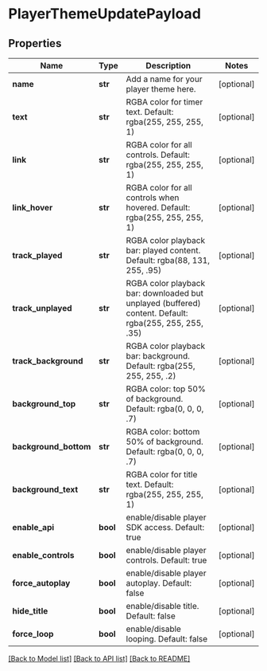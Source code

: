 # PlayerThemeUpdatePayload

## Properties
Name | Type | Description | Notes
------------ | ------------- | ------------- | -------------
**name** | **str** | Add a name for your player theme here. | [optional] 
**text** | **str** | RGBA color for timer text. Default: rgba(255, 255, 255, 1) | [optional] 
**link** | **str** | RGBA color for all controls. Default: rgba(255, 255, 255, 1) | [optional] 
**link_hover** | **str** | RGBA color for all controls when hovered. Default: rgba(255, 255, 255, 1) | [optional] 
**track_played** | **str** | RGBA color playback bar: played content. Default: rgba(88, 131, 255, .95) | [optional] 
**track_unplayed** | **str** | RGBA color playback bar: downloaded but unplayed (buffered) content. Default: rgba(255, 255, 255, .35) | [optional] 
**track_background** | **str** | RGBA color playback bar: background. Default: rgba(255, 255, 255, .2) | [optional] 
**background_top** | **str** | RGBA color: top 50% of background. Default: rgba(0, 0, 0, .7) | [optional] 
**background_bottom** | **str** | RGBA color: bottom 50% of background. Default: rgba(0, 0, 0, .7) | [optional] 
**background_text** | **str** | RGBA color for title text. Default: rgba(255, 255, 255, 1) | [optional] 
**enable_api** | **bool** | enable/disable player SDK access. Default: true | [optional] 
**enable_controls** | **bool** | enable/disable player controls. Default: true | [optional] 
**force_autoplay** | **bool** | enable/disable player autoplay. Default: false | [optional] 
**hide_title** | **bool** | enable/disable title. Default: false | [optional] 
**force_loop** | **bool** | enable/disable looping. Default: false | [optional] 

[[Back to Model list]](../README.md#documentation-for-models) [[Back to API list]](../README.md#documentation-for-api-endpoints) [[Back to README]](../README.md)


